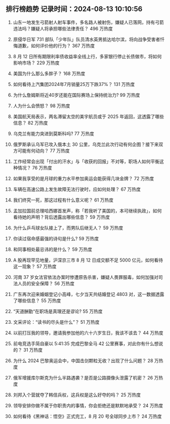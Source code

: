 
## 排行榜趋势 记录时间：2024-08-13 10:10:56
  
  1. 山东一地发生弓箭射人射车事件，多名路人被射伤，嫌疑人已落网，持有弓箭违法吗？嫌疑人将承担哪些法律责任？ 496 万热度
    
  2. 原侵华日军 731 部队「少年队」队员清水英男抵达哈尔滨，将向战争受害者忏悔道歉，如何评价他的行为？ 367 万热度
    
  3. 8 月 12 日所有期限利率债收益率全线上行，多家银行停止长债做市，将如何影响市场？ 229 万热度
    
  4. 美国为什么那么多胖子？ 168 万热度
    
  5. 如何看待上汽集团2024年7月销量25万下跌37%？ 131 万热度
    
  6. 为什么詹姆斯将近40岁还能在国际赛场上保持统治力? 99 万热度
    
  7. 人为什么会愤怒？ 98 万热度
    
  8. 美国航天局表示，两名滞留太空的美宇航员或于 2025 年返回，这透露了哪些信息？ 82 万热度
    
  9. 乌克兰有能力突进到莫斯科吗? 77 万热度
    
  10. 俄罗斯承认乌军已攻入俄本土 30 公里，乌克兰此次行动有何企图？接下来双方可能有何动向？ 77 万热度
    
  11. 工作经常会出现「付出的汗水」与「收获的回报」不对等，职场人如何平衡这种情况？ 76 万热度
    
  12. 如果我享受的是月球的重力水平参加奥运会能获得几块金牌？ 72 万热度
    
  13. 车辆在高速公路上发生故障无法行驶时，应如何处理？ 67 万热度
    
  14. 我们终究一死，那这过程有什么意义呢？ 61 万热度
    
  15. 孟加拉国前总理哈西娜首发声，称「若我听了美国的，本可继续执政」，如何看待她的声明？背后透露出哪些信息？ 59 万热度
    
  16. 为什么乒乓球女队接上了，而男队后继无人？ 59 万热度
    
  17. 你读过宿命感最强的诗句是什么? 59 万热度
    
  18. 和同事相处最忌讳的是什么？ 59 万热度
    
  19. A 股再现罕见地量，沪深京三市 8 月 12 日成交额不足 5000 亿元，如何看待这一现象？ 57 万热度
    
  20. 河南 37 岁女法官依法办案时惨遭原告杀害，嫌疑人畏罪服毒，如何加强对司法人员的安全保障？ 56 万热度
    
  21. 广东再次迎来婚姻登记小高峰，七夕当天共结婚登记 4803 对，这一数据透露了哪些信息？ 55 万热度
    
  22. “天道酬勤“在职场是真理还是谬论? 55 万热度
    
  23. 文采评论：“读书的尽头是什么”？ 51 万热度
    
  24. 以前打压我的领导，邀请我参加他的六十六岁生日，我该不该去？ 44 万热度
    
  25. 前电竞选手简自豪以 5:41:35 完成巴黎全马 42 公里赛事，对此你有什么想说的？ 31 万热度
    
  26. 为什么 2024 巴黎奥运会中，中国击剑颗粒无收？出现了什么问题？ 28 万热度
    
  27. 俄军增援库尔斯克为什么半路遇袭？是否是公路摄像头泄露了机密？ 26 万热度
    
  28. 刘邦入个营就夺了韩信兵权，这兵权是这么好夺的吗？ 25 万热度
    
  29. 领导安排你做不属于你职责内的事情，你会拒绝还是默默地承受？ 24 万热度
    
  30. 如何看待《黑神话：悟空》正式完工，8 月 20 号全球同步上市？ 24 万热度
    